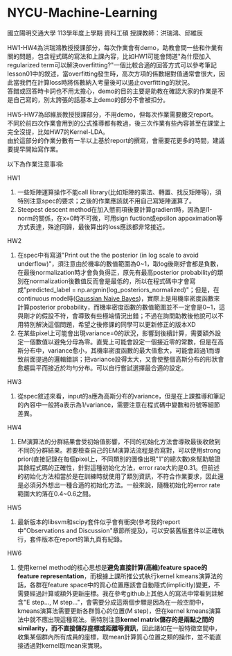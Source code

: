 # NYCU-Machine-Learning
國立陽明交通大學 113學年度上學期 資科工碩 授課教師：洪瑞鴻、邱維辰

HW1-HW4為洪瑞鴻教授授課部分，每次作業會有demo，助教會問一些和作業有關的問題，包含程式碼的寫法和上課內容，比如HW1可能會問道"為什麼加入regularized term可以解決overfitting?"一個比較合適的回答方式可以參考筆記lesson01中的敘述，當overfitting發生時，高次方項的係數絕對值通常會很大，因此當我們在計算loss時將係數納入考量後可以遏止overfitting的狀況。  
答錯或回答時卡詞也不用太擔心，demo的目的主要是助教在確認大家的作業是不是自己寫的，別太誇張的話基本上demo的部分不會被扣分。  

HW5-HW7為邱維辰教授授課部分，不用demo，但每次作業需要繳交report。  
不同於前四次作業會用到的公式推導都有教過，後三次作業有些內容甚至在課堂上完全沒提，比如HW7的Kernel-LDA。  
由於這部分的作業分數有一半以上基於report的撰寫，會需要花更多的時間，建議要提早開始寫作業。  
  
  
以下為作業注意事項:  
  
HW1
1. 一些矩陣運算操作不能call library(比如矩陣的乘法、轉置、找反矩陣等)，須特別注意spec的要求；之後的作業應該就不用自己寫矩陣運算了。  
2. Steepest descent method在加入懲罰項後要計算gradient時，因為是l1-norm的關係，在x=0時不可微，可用sign fuction或epsilon appoximation等方式表達，殊途同歸，最後算出的loss應該都非常接近。  

HW2
1. 在spec中有寫道"Print out the the posterior (in log scale to avoid underflow)"，須注意由於機率的數值範圍為0\~1，取log後剛好會都是負數，在最後normalization時才會負負得正，原先有最高posterior probability的類別在normalization後數值反而會是最低的，所以在程式碼中才會寫成"predicted_label = np.argmin(log_posteriors_normalized)"；但是，在continuous mode時([Gaussian Naive Bayes](https://en.wikipedia.org/wiki/Naive_Bayes_classifier#Gaussian_naive_Bayes))，實際上是用機率密度函數來計算posterior probability，而機率密度函數的數值範圍並不一定會是0\~1，這與剛才的假設不符，會導致有些極端情況出錯；不過在詢問助教後他說可以不用特別解決這個問題，希望之後修課的同學可以更新修正的版本XD  
2. 在某些pixel上可能會出現variance=0的狀況，影響到後續計算，需要額外設定一個數值以避免分母為零。直覺上可能會設定一個接近零的常數，但是在高斯分布中，variance愈小，其機率密度函數的最大值愈大，可能會超過1而導致前面提過的邏輯錯誤；把variance設得太大，又會使整個高斯分布的形狀會愈趨扁平而接近於均勻分布。可以自行嘗試選擇最合適的設定。  

HW3
1. 從spec敘述來看，input的a應為高斯分布的variance，但是在上課推導和筆記的內容中一般將a表示為1/variance，需要注意在程式碼中變數和符號等細節差異。

HW4
1. EM演算法的分群結果會受初始值影響，不同的初始化方法會導致最後收斂到不同的分群結果。若要檢查自己的EM演算法流程是否寫對，可以使用strong prior(直接記錄在每個pixel上，不同類別的圖像出現"1"的總次數)來幫助驗證其餘程式碼的正確性，針對這種初始化方法，error rate大約是0.31。但前述的初始化方法相當於是在訓練時就使用了類別資訊，不符合作業要求，因此還是必須另外想出一種合適的初始化方法。一般來說，隨機初始化的error rate範圍大約落在0.4~0.6之間。  

HW5
1. 最新版本的libsvm和scipy套件似乎會有衝突(參考我的report中"Observations and Discussion"章節所提及)，可以安裝舊版套件以正確執行，套件版本在report的第九頁有紀錄。  

HW6
1. 使用kernel method的核心思想是**避免直接計算(高維)feature space的feature representation**，而根據上課所推公式執行kernel kmeans演算法的話，各群在feature space中的質心位置應該會自動隱式(implicitly)變更，不需要經過計算或額外更新座標。我在參考github上其他人的寫法中常看到註解含"E step..., M step..."，會需要分成這兩個步驟是因為在一般空間中，kmeans演算法需要更新各群質心的位置(M step)，但在kernel kmeans演算法中就不應出現這種寫法。需特別注意**kernel matrix儲存的是兩點之間的similarity，而不直接儲存座標或距離等資訊**，因此諸如在一般特徵空間中，收集某個群內所有成員的座標，取mean計算質心位置之類的操作，並不能直接透過對kernel取mean來實現。